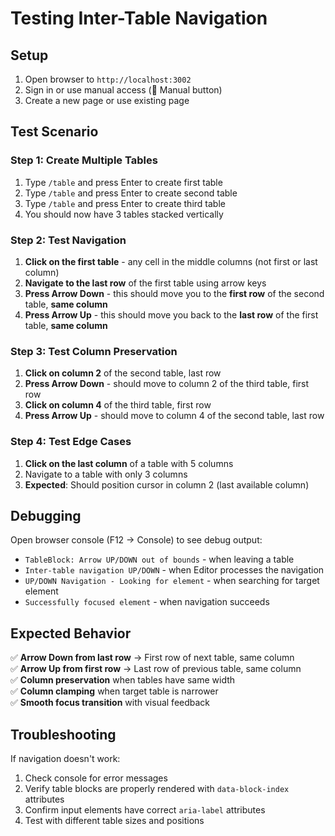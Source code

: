 # Testing Inter-Table Navigation

## Setup
1. Open browser to `http://localhost:3002`
2. Sign in or use manual access (📖 Manual button)
3. Create a new page or use existing page

## Test Scenario

### Step 1: Create Multiple Tables
1. Type `/table` and press Enter to create first table
2. Type `/table` and press Enter to create second table  
3. Type `/table` and press Enter to create third table
4. You should now have 3 tables stacked vertically

### Step 2: Test Navigation
1. **Click on the first table** - any cell in the middle columns (not first or last column)
2. **Navigate to the last row** of the first table using arrow keys
3. **Press Arrow Down** - this should move you to the **first row** of the second table, **same column**
4. **Press Arrow Up** - this should move you back to the **last row** of the first table, **same column**

### Step 3: Test Column Preservation
1. **Click on column 2** of the second table, last row
2. **Press Arrow Down** - should move to column 2 of the third table, first row
3. **Click on column 4** of the third table, first row  
4. **Press Arrow Up** - should move to column 4 of the second table, last row

### Step 4: Test Edge Cases
1. **Click on the last column** of a table with 5 columns
2. Navigate to a table with only 3 columns
3. **Expected**: Should position cursor in column 2 (last available column)

## Debugging
Open browser console (F12 → Console) to see debug output:
- `TableBlock: Arrow UP/DOWN out of bounds` - when leaving a table
- `Inter-table navigation UP/DOWN` - when Editor processes the navigation
- `UP/DOWN Navigation - Looking for element` - when searching for target element
- `Successfully focused element` - when navigation succeeds

## Expected Behavior
✅ **Arrow Down from last row** → First row of next table, same column  
✅ **Arrow Up from first row** → Last row of previous table, same column  
✅ **Column preservation** when tables have same width  
✅ **Column clamping** when target table is narrower  
✅ **Smooth focus transition** with visual feedback

## Troubleshooting
If navigation doesn't work:
1. Check console for error messages
2. Verify table blocks are properly rendered with `data-block-index` attributes
3. Confirm input elements have correct `aria-label` attributes
4. Test with different table sizes and positions 
